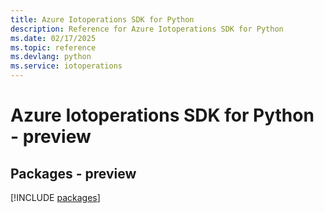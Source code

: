 ```yaml
---
title: Azure Iotoperations SDK for Python
description: Reference for Azure Iotoperations SDK for Python
ms.date: 02/17/2025
ms.topic: reference
ms.devlang: python
ms.service: iotoperations
---
```

# Azure Iotoperations SDK for Python - preview
## Packages - preview
[!INCLUDE [packages](iotoperations-index.md)]